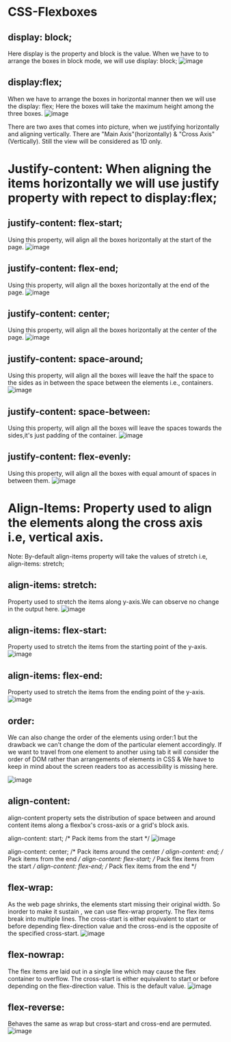 # CSS-Flexboxes

display: block;
----------------
Here display is the property and block is the value.
When we have to to arrange the boxes in block mode, we will use display: block;
![image](https://user-images.githubusercontent.com/48117959/223181815-37ac1cfb-8972-485e-afa0-d91b2746a4f7.png)


display:flex;
--------------
When we have to arrange the boxes in horizontal manner then we will use the display: flex; Here the boxes will take the maximum height among the three boxes.
![image](https://user-images.githubusercontent.com/48117959/223182483-e10936e3-f3fe-4feb-b818-b75604a3082d.png)


There are two axes that comes into picture, when we justifying horizontally and aligning vertically. There are "Main Axis"(horizontally) & "Cross Axis"(Vertically). Still the view will be considered as 1D only.


# Justify-content: When aligning the items horizontally we will use justify property with repect to display:flex;

justify-content: flex-start;
-----------------------------
Using this property, will align all the boxes horizontally at the start of the page.
![image](https://user-images.githubusercontent.com/48117959/223186725-d70263b7-e18a-4771-a2e9-151f37c9924d.png)


justify-content: flex-end;
--------------------------
Using this property, will align all the boxes horizontally at the end of the page.
![image](https://user-images.githubusercontent.com/48117959/223187235-8c3fcae8-d9b6-43fa-a48b-3260d9923b47.png)


justify-content: center;
-------------------------
Using this property, will align all the boxes horizontally at the center of the page.
![image](https://user-images.githubusercontent.com/48117959/223187710-5fe97b0f-b2fa-4c89-9755-a49714f50ff8.png)

justify-content: space-around;
-------------------------------
Using this property, will align all the boxes will leave the half the space to the sides as in between the space between the  elements i.e., containers.
![image](https://user-images.githubusercontent.com/48117959/235298961-b9c76da0-57b0-4e8a-a1fb-66b8b6533e7a.png)

justify-content: space-between:
-------------------------------
Using this property, will align all the boxes will leave the spaces towards the sides,it's just padding of the container.
![image](https://user-images.githubusercontent.com/48117959/235299115-5c240d56-4680-4487-aaf0-82844448cddb.png)

justify-content: flex-evenly:
-----------------------------
Using this property, will align all the boxes with equal amount of spaces in between them.
![image](https://user-images.githubusercontent.com/48117959/235299222-a9761b59-44e7-4d0b-ac45-425515734464.png)

# Align-Items: Property used to align the elements along the cross axis i.e, vertical axis.
Note: By-default align-items property will take the values of stretch i.e, align-items: stretch;

align-items: stretch:
----------------------
Property used to stretch the items along y-axis.We can observe no change in the output here.
![image](https://user-images.githubusercontent.com/48117959/235299370-81c8ee21-02a4-4456-bb49-03344a101262.png)

align-items: flex-start:
------------------------
Property used to stretch the items from the starting point of the y-axis.
![image](https://user-images.githubusercontent.com/48117959/235299420-3419f91f-c135-42b3-a363-75edb423fda5.png)

align-items: flex-end:
----------------------
Property used to stretch the items from the ending point of the y-axis.
![image](https://user-images.githubusercontent.com/48117959/235299483-3ce117a8-b992-4c47-90d1-30ed43401f00.png)

order:
-------
We can also change the order of the elements using order:1 but the drawback we can't change the dom of the particular element accordingly.
If we want to travel from one element to another  using tab it will consider the order of DOM rather than arrangements of elements in CSS & We have to keep in mind about the screen readers too as accessibility is missing here. 

![image](https://user-images.githubusercontent.com/48117959/235300165-fe47a170-9a76-4b8d-84d3-def56d40518e.png)

align-content:
--------------
align-content property sets the distribution of space between and around content items along a flexbox's cross-axis or a grid's block axis.

align-content: start; /* Pack items from the start */
![image](https://user-images.githubusercontent.com/48117959/235300476-98f21966-f656-48bb-b889-e491536b328e.png)

align-content: center; /* Pack items around the center */
align-content: end; /* Pack items from the end */
align-content: flex-start; /* Pack flex items from the start */
align-content: flex-end; /* Pack flex items from the end */

flex-wrap:
---------
As the web page shrinks, the elements start missing their original width. So inorder to make it sustain , we can use flex-wrap property.
The flex items break into multiple lines. 
The cross-start is either equivalent to start or before depending flex-direction value and the cross-end is the opposite of the specified cross-start.
![image](https://user-images.githubusercontent.com/48117959/235300563-749658fc-b2e8-4faa-9831-947c1b3a43fa.png)

flex-nowrap:
------------
The flex items are laid out in a single line which may cause the flex container to overflow. 
The cross-start is either equivalent to start or before depending on the flex-direction value. This is the default value.
![image](https://user-images.githubusercontent.com/48117959/235300631-e7bc88c1-6317-4e79-953e-9223b2e07971.png)

flex-reverse:
-------------
Behaves the same as wrap but cross-start and cross-end are permuted.
![image](https://user-images.githubusercontent.com/48117959/235300947-f2717c52-aed3-4ca8-925a-091f8e2b023a.png)











